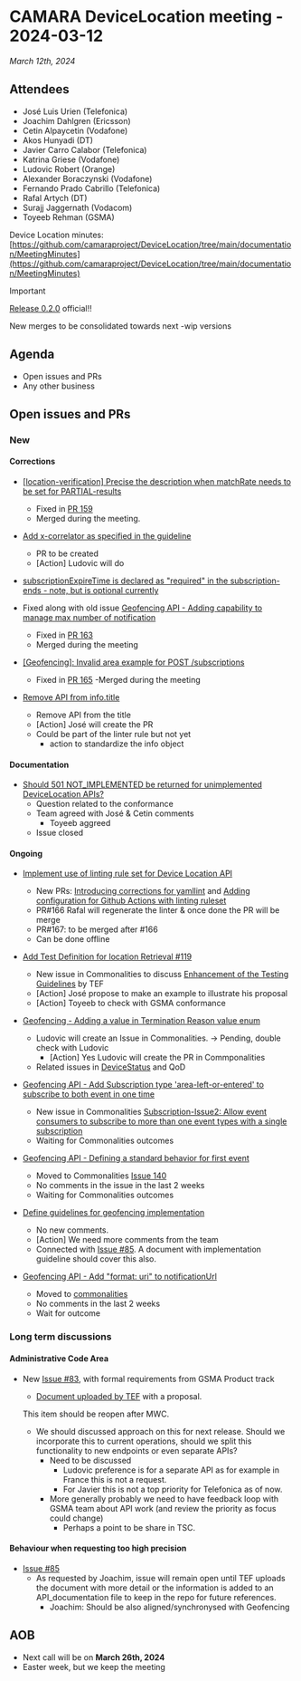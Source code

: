 # CAMARA DeviceLocation meeting - 2024-03-12

*March 12th, 2024*

## Attendees

* José Luis Urien (Telefonica)
* Joachim Dahlgren (Ericsson)
* Cetin Alpaycetin (Vodafone)
* Akos Hunyadi (DT)
* Javier Carro Calabor (Telefonica)
* Katrina Griese (Vodafone)
* Ludovic Robert (Orange)
* Alexander Boraczynski (Vodafone)
* Fernando Prado Cabrillo (Telefonica)
* Rafal Artych (DT)
* Surajj Jaggernath (Vodacom)
* Toyeeb Rehman (GSMA)

Device Location minutes: [https://github.com/camaraproject/DeviceLocation/tree/main/documentation/MeetingMinutes](https://github.com/camaraproject/DeviceLocation/tree/main/documentation/MeetingMinutes)


> [!IMPORTANT]
> [Release 0.2.0](https://github.com/camaraproject/DeviceLocation/releases/tag/v0.2.0) official!!
>
> New merges to be consolidated towards next -wip versions


## Agenda

* Open issues and PRs
* Any other business
  
## Open issues and PRs 

### New

#### Corrections

* [[location-verification] Precise the description when matchRate needs to be set for PARTIAL-results](https://github.com/camaraproject/DeviceLocation/issues/158)
  - Fixed in [PR 159](https://github.com/camaraproject/DeviceLocation/pull/159)
  - Merged during the meeting.

* [Add x-correlator as specified in the guideline](https://github.com/camaraproject/DeviceLocation/issues/160)
  - PR to be created
  - [Action] Ludovic will do

* [subscriptionExpireTime is declared as "required" in the subscription-ends - note, but is optional currently](https://github.com/camaraproject/DeviceLocation/issues/161)
* Fixed along with old issue [Geofencing API - Adding capability to manage max number of notification](https://github.com/camaraproject/DeviceLocation/issues/111)
  - Fixed in [PR 163](https://github.com/camaraproject/DeviceLocation/pull/163)
  - Merged during the meeting

* [[Geofencing]: Invalid area example for POST /subscriptions](https://github.com/camaraproject/DeviceLocation/issues/164)
  - Fixed in [PR 165](https://github.com/camaraproject/DeviceLocation/pull/165)
  -Merged during the meeting

* [Remove API from info.title](https://github.com/camaraproject/DeviceLocation/issues/169)
  - Remove API from the title
  - [Action] José will create the PR
  - Could be part of the linter rule but not yet
    - action to standardize the info object

#### Documentation

* [Should 501 NOT_IMPLEMENTED be returned for unimplemented DeviceLocation APIs?](https://github.com/camaraproject/DeviceLocation/issues/168)
  - Question related to the conformance
  - Team agreed with José & Cetin comments
    - Toyeeb aggreed
  - Issue closed
  

#### Ongoing

* [Implement use of linting rule set for Device Location API](https://github.com/camaraproject/DeviceLocation/issues/125)
  - New PRs: [Introducing corrections for yamllint](https://github.com/camaraproject/DeviceLocation/pull/166) and [Adding configuration for Github Actions with linting ruleset](https://github.com/camaraproject/DeviceLocation/pull/167)
  - PR#166 Rafal will regenerate the linter & once done the PR will be merge
  - PR#167: to be merged after #166
  - Can be done offline

* [Add Test Definition for location Retrieval #119](https://github.com/camaraproject/DeviceLocation/pull/119/files)
  - New issue in Commonalities to discuss [Enhancement of the Testing Guidelines](https://github.com/camaraproject/Commonalities/issues/158) by TEF 
  - [Action] José propose to make an example to illustrate his proposal
  - [Action] Toyeeb to check with GSMA conformance

* [Geofencing - Adding a value in Termination Reason value enum](https://github.com/camaraproject/DeviceLocation/issues/141)
  - Ludovic will create an Issue in Commonalities. -> Pending, double check with Ludovic
      - [Action] Yes Ludovic will create the PR in Commponalities
  - Related issues in [DeviceStatus](https://github.com/camaraproject/DeviceStatus/issues/117) and QoD

* [Geofencing API - Add Subscription type 'area-left-or-entered' to subscribe to both event in one time](https://github.com/camaraproject/DeviceLocation/issues/138)
  - New issue in Commonalities [Subscription-Issue2: Allow event consumers to subscribe to more than one event types with a single subscription](https://github.com/camaraproject/Commonalities/issues/154)
  - Waiting for Commonalities outcomes

* [Geofencing API - Defining a standard behavior for first event](https://github.com/camaraproject/DeviceLocation/issues/124)
  - Moved to Commonalities [Issue 140](https://github.com/camaraproject/Commonalities/issues/140)
  - No comments in the issue in the last 2 weeks
  - Waiting for Commonalities outcomes

* [Define guidelines for geofencing implementation](https://github.com/camaraproject/DeviceLocation/issues/133)
  - No new comments. 
  - [Action] We need more comments from the team
  - Connected with [Issue #85](https://github.com/camaraproject/DeviceLocation/issues/85). A document with implementation guideline should cover this also.

* [Geofencing API - Add "format: uri" to notificationUrl](https://github.com/camaraproject/DeviceLocation/issues/118)
  - Moved to [commonalities](https://github.com/camaraproject/Commonalities/issues/93)
  - No comments in the last 2 weeks
  - Wait for outcome

### Long term discussions

#### Administrative Code Area

* New [Issue #83](https://github.com/camaraproject/DeviceLocation/issues/83), with formal requirements from GSMA Product track
  - [Document uploaded by TEF](https://github.com/camaraproject/DeviceLocation/files/12856149/AdminCode.Proposal.-.Draft_20230926.docx) with a proposal. 

  This item should be reopen after MWC.

  - We should discussed approach on this for next release. Should we incorporate this to current operations, should we split this functionality to new endpoints or even separate APIs?
    - Need to be discussed
      - Ludovic preference is for a separate API as for example in France this is not a request.
      - For Javier this is not a top priority for Telefonica as of now.
    - More generally probably we need to have feedback loop with GSMA team about API work (and review the priority as focus could change)
      - Perhaps a point to be share in TSC.

#### Behaviour when requesting too high precision

* [Issue #85](https://github.com/camaraproject/DeviceLocation/issues/85)
  - As requested by Joachim, issue will remain open until TEF uploads the document with more detail or the information is added to an API_documentation file to keep in the repo for future references.
    - Joachim: Should be also aligned/synchronysed with Geofencing

## AOB

<p>

- Next call will be on **March 26th, 2024**
- Easter week, but we keep the meeting

<p>
